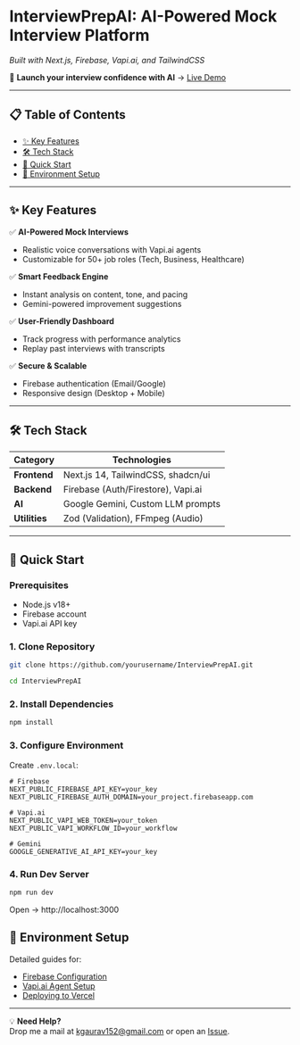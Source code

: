 # InterviewPrepAI: AI-Powered Mock Interview Platform

*Built with Next.js, Firebase, Vapi.ai, and TailwindCSS*

🚀 **Launch your interview confidence with AI** → [Live Demo](#)

---

## 📋 Table of Contents
- [✨ Key Features](#-key-features)
- [🛠 Tech Stack](#-tech-stack)
- [🚀 Quick Start](#-quick-start)
- [🔧 Environment Setup](#-environment-setup)

---

## ✨ Key Features
✅ **AI-Powered Mock Interviews**  
- Realistic voice conversations with Vapi.ai agents  
- Customizable for 50+ job roles (Tech, Business, Healthcare)  

✅ **Smart Feedback Engine**  
- Instant analysis on content, tone, and pacing  
- Gemini-powered improvement suggestions  

✅ **User-Friendly Dashboard**  
- Track progress with performance analytics  
- Replay past interviews with transcripts  

✅ **Secure & Scalable**  
- Firebase authentication (Email/Google)  
- Responsive design (Desktop + Mobile)  

---

## 🛠 Tech Stack
| Category       | Technologies                          |
|----------------|---------------------------------------|
| **Frontend**   | Next.js 14, TailwindCSS, shadcn/ui    |
| **Backend**    | Firebase (Auth/Firestore), Vapi.ai    |
| **AI**         | Google Gemini, Custom LLM prompts     |
| **Utilities**  | Zod (Validation), FFmpeg (Audio)      |

---

## 🚀 Quick Start

### Prerequisites
- Node.js v18+
- Firebase account
- Vapi.ai API key

### 1. Clone Repository
```bash
git clone https://github.com/yourusername/InterviewPrepAI.git
```

```bash
cd InterviewPrepAI
```
### 2. Install Dependencies
```bash
npm install
```
### 3. Configure Environment
Create `.env.local`:
```env
# Firebase
NEXT_PUBLIC_FIREBASE_API_KEY=your_key
NEXT_PUBLIC_FIREBASE_AUTH_DOMAIN=your_project.firebaseapp.com

# Vapi.ai
NEXT_PUBLIC_VAPI_WEB_TOKEN=your_token
NEXT_PUBLIC_VAPI_WORKFLOW_ID=your_workflow

# Gemini
GOOGLE_GENERATIVE_AI_API_KEY=your_key
```
### 4. Run Dev Server
```bash
npm run dev
```
Open → http://localhost:3000


## 🔧 Environment Setup
Detailed guides for:  
- [Firebase Configuration](https://firebase.google.com/)  
- [Vapi.ai Agent Setup](https://docs.vapi.ai/welcome)  
- [Deploying to Vercel](https://vercel.com/docs/deployments)  

---

💡 **Need Help?**  
Drop me a mail at [kgaurav152@gmail.com](mailto://kgaurav152@gmail.com) or open an [Issue](https://github.com/kgaurav152/InterviewPrepAI/issues).
